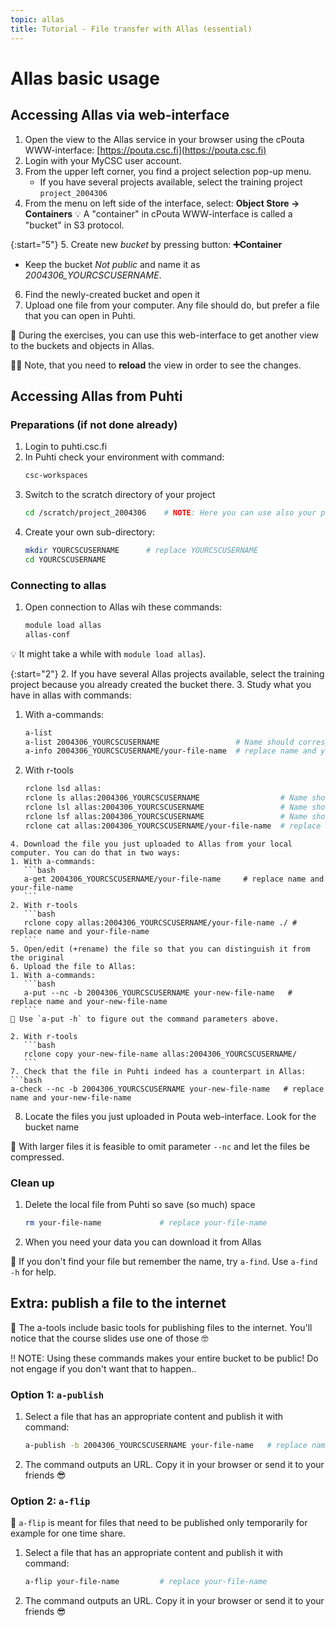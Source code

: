 ```yaml
---
topic: allas
title: Tutorial - File transfer with Allas (essential)
---
```


# Allas basic usage

## Accessing Allas via web-interface

1. Open the view to the Allas service in your browser using the cPouta WWW-interface: [https://pouta.csc.fi](https://pouta.csc.fi)
2. Login with your MyCSC user account.
3. From the upper left corner, you find a project selection pop-up menu. 
   - If you have several projects available, select the training project `project_2004306`
4. From the menu on left side of the interface, select: **Object Store -> Containers**
   💡 A "container" in cPouta WWW-interface is called a "bucket" in S3 protocol. 

{:start="5"}
5. Create new _bucket_ by pressing button: **➕Container**
   - Keep the bucket _Not public_ and name it as *2004306_YOURCSCUSERNAME*.
6. Find the newly-created bucket and open it
7. Upload one file from your computer. Any file should do, but prefer a file that you can open in Puhti.

💭 During the exercises, you can use this web-interface to get another view to the buckets and objects in Allas.

☝🏻 Note, that you need to **reload** the view in order to see the changes.

## Accessing Allas from Puhti

### Preparations (if not done already)

1. Login to puhti.csc.fi
2. In Puhti check your environment with command:
   ```bash
   csc-workspaces
   ```
3. Switch to the scratch directory of your project 
   ```bash
   cd /scratch/project_2004306    # NOTE: Here you can use also your project
   ```
4. Create your own sub-directory:
   ```bash
   mkdir YOURCSCUSERNAME      # replace YOURCSCUSERNAME
   cd YOURCSCUSERNAME
   ```

### Connecting to allas

1. Open connection to Allas wih these commands:
   ```bash
   module load allas
   allas-conf 
   ```

💡 It might take a while with `module load allas`). 

{:start="2"}
2. If you have several Allas projects available, select the training project because you already created the bucket there.
3. Study what you have in allas with commands:
   1. With a-commands:
      ```bash
      a-list
      a-list 2004306_YOURCSCUSERNAME                 # Name should correspond to your new bucket
      a-info 2004306_YOURCSCUSERNAME/your-file-name  # replace name and your-file-name
      ```
   2. With r-tools
      ```bash
      rclone lsd allas:
      rclone ls allas:2004306_YOURCSCUSERNAME                  # Name should correspond to your new bucket
      rclone lsl allas:2004306_YOURCSCUSERNAME                 # Name should correspond to your new bucket
      rclone lsf allas:2004306_YOURCSCUSERNAME                 # Name should correspond to your new bucket
      rclone cat allas:2004306_YOURCSCUSERNAME/your-file-name  # replace name and your-file-name
   ```
4. Download the file you just uploaded to Allas from your local computer. You can do that in two ways: 
   1. With a-commands:
      ```bash
      a-get 2004306_YOURCSCUSERNAME/your-file-name     # replace name and your-file-name
      ```
   2. With r-tools
      ```bash
      rclone copy allas:2004306_YOURCSCUSERNAME/your-file-name ./ # replace name and your-file-name
      ```
5. Open/edit (+rename) the file so that you can distinguish it from the original
6. Upload the file to Allas:
   1. With a-commands:
      ```bash
      a-put --nc -b 2004306_YOURCSCUSERNAME your-new-file-name   # replace name and your-new-file-name
      ```
   💭 Use `a-put -h` to figure out the command parameters above.

   2. With r-tools
      ```bash
      rclone copy your-new-file-name allas:2004306_YOURCSCUSERNAME/
      ```
7. Check that the file in Puhti indeed has a counterpart in Allas:
   ```bash
   a-check --nc -b 2004306_YOURCSCUSERNAME your-new-file-name   # replace name and your-new-file-name
   ```
8. Locate the files you just uploaded in Pouta web-interface. Look for the bucket name

💬 With larger files it is feasible to omit parameter `--nc` and let the files be compressed.

### Clean up
1. Delete the local file from Puhti so save (so much) space
   ```bash
   rm your-file-name             # replace your-file-name
   ```
2. When you need your data you can download it from Allas

💭 If you don't find your file but remember the name, try `a-find`. Use `a-find -h` for help.

## Extra: publish a file to the internet
💬 The a-tools include basic tools for publishing files to the internet. You'll notice that the course slides use one of those 🤓

‼️ NOTE: Using these commands makes your entire bucket to be public! Do not engage if you don't want that to happen..

### Option 1: `a-publish`

1. Select a file that has an appropriate content and publish it with command:
   ```bash
   a-publish -b 2004306_YOURCSCUSERNAME your-file-name   # replace name and your-file-name
   ```
2. The command outputs an URL. Copy it in your browser or send it to your friends 😎 

### Option 2: `a-flip`

💬 `a-flip` is meant for files that need to be published only temporarily for example for one time share. 

1. Select a file that has an appropriate content and publish it with command:
   ```bash
   a-flip your-file-name         # replace your-file-name
   ```
2. The command outputs an URL. Copy it in your browser or send it to your friends 😎 
